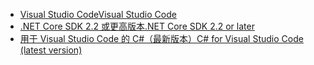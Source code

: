 * [<span data-ttu-id="4c7ac-101">Visual Studio Code</span><span class="sxs-lookup"><span data-stu-id="4c7ac-101">Visual Studio Code</span></span>](https://code.visualstudio.com/download)
* [<span data-ttu-id="4c7ac-102">.NET Core SDK 2.2 或更高版本</span><span class="sxs-lookup"><span data-stu-id="4c7ac-102">.NET Core SDK 2.2 or later</span></span>](https://www.microsoft.com/net/download/all)
* [<span data-ttu-id="4c7ac-103">用于 Visual Studio Code 的 C#（最新版本）</span><span class="sxs-lookup"><span data-stu-id="4c7ac-103">C# for Visual Studio Code (latest version)</span></span>](https://marketplace.visualstudio.com/items?itemName=ms-vscode.csharp)